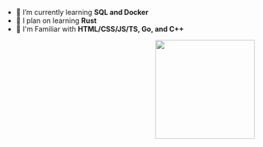 - 🌱 I’m currently learning **SQL and Docker** 
- :frog: I plan on learning **Rust**
- 💞️ I'm Familiar with **HTML/CSS/JS/TS, Go, and C++** 
<img align='right' src='https://thumbs.gfycat.com/VainTiredCaudata-max-1mb.gif' width='200"'>


<!---
Milodara/Milodara is a ✨ special ✨ repository because its `README.md` (this file) appears on your GitHub profile.
You can click the Preview link to take a look at your changes.
--->
